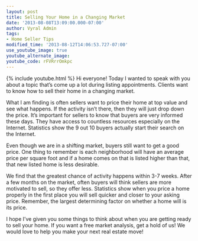 ```yaml
---
layout: post
title: Selling Your Home in a Changing Market
date: '2013-08-08T13:09:00.000-07:00'
author: Vyral Admin
tags:
- Home Seller Tips
modified_time: '2013-08-12T14:06:53.727-07:00'
use_youtube_image: true
youtube_alternate_image:
youtube_code: rFVRrrOmkpc
---
```

{% include youtube.html %}
Hi everyone! Today I wanted to speak with you about a topic that’s come up a lot during listing appointments. Clients want to know how to sell their home in a changing market.

What I am finding is often sellers want to price their home at top value and see what happens. If the activity isn’t there, then they will just drop down the price. It’s important for sellers to know that buyers are very informed these days. They have access to countless resources especially on the Internet. Statistics show the 9 out 10 buyers actually start their search on the Internet.

Even though we are in a shifting market, buyers still want to get a good price. One thing to remember is each neighborhood will have an average price per square foot and if a home comes on that is listed higher than that, that new listed home is less desirable.

We find that the greatest chance of activity happens within 3-7 weeks. After a few months on the market, often buyers will think sellers are more motivated to sell, so they offer less. Statistics show when you price a home properly in the first place you will sell quicker and closer to your asking price. Remember, the largest determining factor on whether a home will is its price.

I hope I’ve given you some things to think about when you are getting ready to sell your home. If you want a free market analysis, get a hold of us! We would love to help you make your next real estate move!
